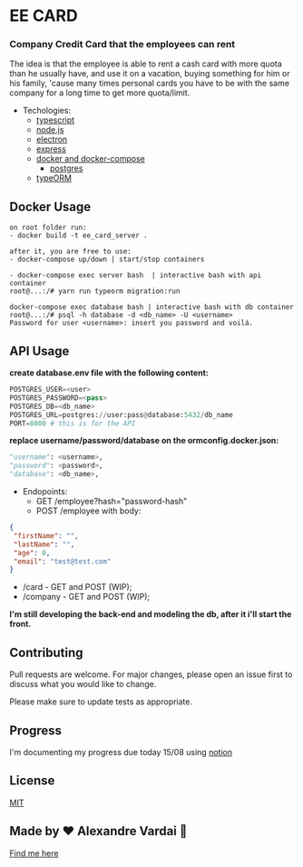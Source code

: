 # EE CARD

### Company Credit Card that the employees can rent

The idea is that the employee is able to rent a cash card with more quota than he usually have, and use it on a vacation, buying something for him or his family, 'cause many times personal cards you have to be with the same company for a long time to get more quota/limit.

* Techologies:
  * [typescript](https://www.typescriptlang.org/)
  * [node.js](https://nodejs.org/en/)
  * [electron](https://www.electronjs.org/)
  * [express](https://expressjs.com/)
  * [docker and docker-compose](https://www.docker.com/)
    * [postgres](https://www.postgresql.org/) 
  * [typeORM](https://typeorm.io/#/)

## Docker Usage
```
on root folder run:
- docker build -t ee_card_server .

after it, you are free to use:
- docker-compose up/down | start/stop containers

- docker-compose exec server bash  | interactive bash with api container
root@...:/# yarn run typeorm migration:run

docker-compose exec database bash | interactive bash with db container
root@...:/# psql -h database -d <db_name> -U <username>
Password for user <username>: insert you password and voilá.
```
## API Usage
**create database.env file with the following content:**

```python
POSTGRES_USER=<user> 
POSTGRES_PASSWORD=<pass> 
POSTGRES_DB=<db_name>
POSTGRES_URL=postgres://user:pass@database:5432/db_name
PORT=8000 # this is for the API
```

**replace username/password/database on the ormconfig.docker.json:**

```python
"username": <username>,
"password": <password>,
"database": <db_name>,
```

* Endopoints:
  * GET /employee?hash="password-hash"
  * POST /employee with body:
```json
{
 "firstName": "",
 "lastName": "",
 "age": 0,
 "email": "test@test.com"
}
```
  * /card - GET and POST (WIP);
  * /company - GET and POST (WIP);

**I'm still developing the back-end and modeling the db, after it i'll start the front.**


## Contributing
Pull requests are welcome. For major changes, please open an issue first to discuss what you would like to change.

Please make sure to update tests as appropriate.

## Progress
I'm documenting my progress due today 15/08 using [notion](https://www.notion.so/EE_CARD-99b245127f1544dc91727a1a5eccdf1f)

## License
[MIT](https://choosealicense.com/licenses/mit/)

## Made by ♥ Alexandre Vardai 👋 
[Find me here](https://www.linkedin.com/in/alexandre-vardai-b8255b15b/)
